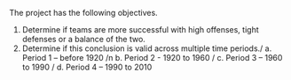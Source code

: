 The project has the following objectives.
1.	Determine if teams are more successful with high offenses, tight defenses or a balance of the two.
2.	Determine if this conclusion is valid across multiple time periods./
a.	Period 1 – before 1920 /n
b.	Period 2 -  1920 to 1960 /
c.	Period 3 – 1960 to 1990 /
d.	Period 4 – 1990 to 2010
